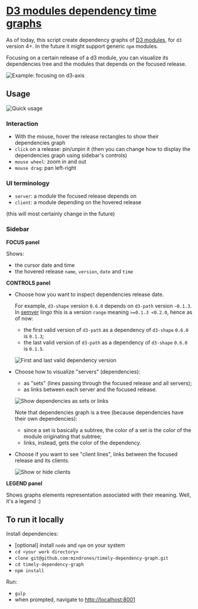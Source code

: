 # [D3 modules dependency time graphs](https://mindrones.github.io/timely-dependency-graph/#npm/d3)

As of today, this script create dependency graphs of [D3 modules](https://github.com/d3), for `d3` version 4+.
In the future it might support generic `npm` modules.

Focusing on a certain release of a d3 module, you can visualize its dependencies tree and the modules that depends on the focused release.

![Example: focusing on d3-axis](https://raw.githubusercontent.com/mindrones/timely-dependency-graph/master/doc/images/d3_modules_d3_axis_sets.png)

## Usage

![Quick usage](https://raw.githubusercontent.com/mindrones/timely-dependency-graph/master/doc/images/usage_quick.gif)

### Interaction

- With the mouse, hover the release rectangles to show their dependencies graph
- `click` on a release: pin/unpin it (then you can change how to display the dependencies graph using sidebar's controls)
- `mouse wheel`: zoom in and out
- `mouse drag`: pan left-right

### UI terminology

- `server`: a module the focused release depends on
- `client`: a module depending on the hovered release

(this will most certainly change in the future)

### Sidebar

**FOCUS panel**

Shows:

- the cursor date and time
- the hovered release `name`, `version`, `date` and `time`

**CONTROLS panel**

- Choose how you want to inspect dependencies release date.

  For example, `d3-shape` version `0.6.0` depends on `d3-path` version `~0.1.3`. In [semver](https://github.com/npm/node-semver) lingo this is a version `range` meaning `>=0.1.3 <0.2.0`, hence as of now:
  - the first valid version of `d3-path` as a dependency of `d3-shape` `0.6.0` is `0.1.3`;
  - the last valid version of `d3-path` as a dependency of `d3-shape` `0.6.0` is `0.1.5`.

  ![First and last valid dependency version](https://raw.githubusercontent.com/mindrones/timely-dependency-graph/master/doc/images/d3_modules_use_first_or_last.gif)

- Choose how to visualize "servers" (dependencies):
  - as "sets" (lines passing through the focused release and all servers);
  - as links between each server and the focused release.

  ![Show dependencies as sets or links](https://raw.githubusercontent.com/mindrones/timely-dependency-graph/master/doc/images/d3_modules_dependencies_set_or_links.gif)

  Note that dependencies graph is a tree (because dependencies have their own dependencies):
  - since a set is basically a subtree, the color of a set is the color of the module originating that subtree;
  - links, instead, gets the color of the dependency.

- Choose if you want to see "client lines", links between the focused release and its clients.

  ![Show or hide clients](https://raw.githubusercontent.com/mindrones/timely-dependency-graph/master/doc/images/d3_modules_clients_shown_or_hidden.gif)

**LEGEND panel**

Shows graphs elements representation associated with their meaning.
Well, it's a legend :)


## To run it locally

Install dependencies:

- [optional] install `node` and `npm` on your system
- `cd <your work directory>`
- `clone git@github.com:mindrones/timely-dependency-graph.git`
- `cd timely-dependency-graph`
- `npm install`

Run:

- `gulp`
- when prompted, navigate to [http://localhost:8001](http://localhost:8001)
